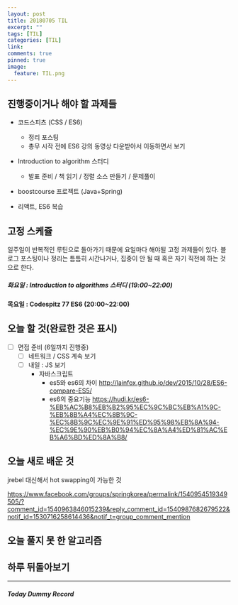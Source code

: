 ```yaml
---
layout: post
title: 20180705 TIL
excerpt: ""
tags: [TIL]
categories: [TIL]
link:
comments: true
pinned: true
image:
  feature: TIL.png
---
```


## 진행중이거나 해야 할 과제들

- 코드스피츠 (CSS / ES6)

  - 정리 포스팅
  - 총무 시작 전에 ES6 강의 동영상 다운받아서 이동하면서 보기

- Introduction to algorithm 스터디

  - 발표 준비 / 책 읽기 / 정렬 소스 만들기 / 문제풀이

- boostcourse 프로젝트 (Java+Spring)

- 리액트, ES6 복습

  

## 고정 스케쥴

일주일이 반복적인 루틴으로 돌아가기 때문에 요일마다 해야될 고정 과제들이 있다. 블로그 포스팅이나 정리는 틈틈히 시간나거나, 집중이 안 될 때 혹은 자기 직전에 하는 것으로 한다.

##### 화요일 : Introduction to algorithms 스터디 (19:00~22:00)

**목요일 : Codespitz 77 ES6 (20:00~22:00)**

## 오늘 할 것(완료한 것은 표시)

- [ ] 면접 준비 (6일까지 진행중)
  - [ ] 네트워크 / CSS  계속 보기
  - [ ] 내일 : JS 보기
    - 자바스크립트
      - es5와 es6의 차이
        http://lainfox.github.io/dev/2015/10/28/ES6-compare-ES5/
      - es6의 중요기능
        https://hudi.kr/es6-%EB%AC%B8%EB%B2%95%EC%9C%BC%EB%A1%9C-%EB%8B%A4%EC%8B%9C-%EC%8B%9C%EC%9E%91%ED%95%98%EB%8A%94-%EC%9E%90%EB%B0%94%EC%8A%A4%ED%81%AC%EB%A6%BD%ED%8A%B8/

## 오늘 새로 배운 것

jrebel 대신해서 hot swapping이 가능한 것

https://www.facebook.com/groups/springkorea/permalink/1540954519349505/?comment_id=1540963846015239&reply_comment_id=1540987682679522&notif_id=1530716258614436&notif_t=group_comment_mention





## 오늘 풀지 못 한 알고리즘



## 하루 뒤돌아보기



------

##### Today Dummy Record

